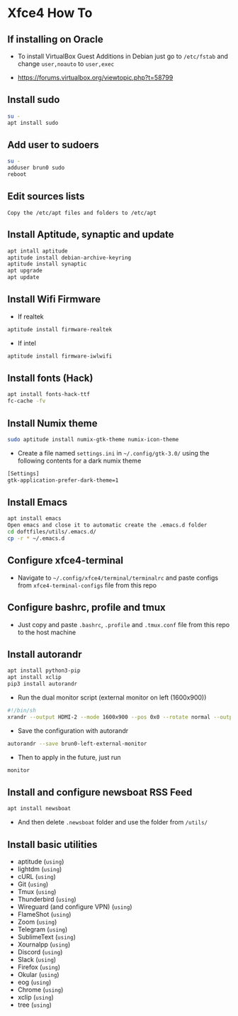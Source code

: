 # Xfce4 How To

## If installing on Oracle

- To install VirtualBox Guest Additions in Debian just go to `/etc/fstab` and change `user,noauto` to `user,exec`

- https://forums.virtualbox.org/viewtopic.php?t=58799

## Install sudo

```bash
su -
apt install sudo
```

## Add user to sudoers

```bash
su -
adduser brun0 sudo
reboot
```

## Edit sources lists

```
Copy the /etc/apt files and folders to /etc/apt
```

## Install Aptitude, synaptic and update

```bash
apt intall aptitude
aptitude install debian-archive-keyring
aptitude install synaptic
apt upgrade
apt update
```

## Install Wifi Firmware

- If realtek

```bash
aptitude install firmware-realtek
```

- If intel

```bash
aptitude install firmware-iwlwifi
```

## Install fonts (Hack)

```bash
apt install fonts-hack-ttf
fc-cache -fv
```

## Install Numix theme

```bash
sudo aptitude install numix-gtk-theme numix-icon-theme
```

* Create a file named `settings.ini` in `~/.config/gtk-3.0/` using the following contents for a dark numix theme

```bash
[Settings]
gtk-application-prefer-dark-theme=1
```

## Install Emacs

```bash
apt install emacs
Open emacs and close it to automatic create the .emacs.d folder
cd doftfiles/utils/.emacs.d/
cp -r * ~/.emacs.d
```

## Configure xfce4-terminal

* Navigate to `~/.config/xfce4/terminal/terminalrc` and paste configs from `xfce4-terminal-configs` file from this repo

## Configure bashrc, profile and tmux

* Just copy and paste `.bashrc`, `.profile` and `.tmux.conf` file from this repo to the host machine

## Install autorandr

```bash
apt install python3-pip
apt install xclip
pip3 install autorandr
```

- Run the dual monitor script (external monitor on left (1600x900))

```bash
#!/bin/sh
xrandr --output HDMI-2 --mode 1600x900 --pos 0x0 --rotate normal --output HDMI-1 --off --output DP-1 --off --output eDP-1 --primary --mode 1920x1080 --pos 1600x0 --rotate normal --output DP-2 --off
```

- Save the configuration with autorandr

```bash
autorandr --save brun0-left-external-monitor
```

- Then to apply in the future, just run 

```bash
monitor
```

## Install and configure newsboat RSS Feed

```bash
apt install newsboat
```
- And then delete `.newsboat` folder and use the folder from `/utils/`

## Install basic utilities

- aptitude (`using`)
- lightdm (`using`)
- cURL (`using`)
- Git (`using`)
- Tmux (`using`)
- Thunderbird (`using`)
- Wireguard (and configure VPN) (`using`)
- FlameShot (`using`)
- Zoom (`using`)
- Telegram (`using`)
- SublimeText (`using`)
- Xournalpp (`using`)
- Discord (`using`)
- Slack (`using`)
- Firefox (`using`)
- Okular (`using`)
- eog (`using`)
- Chrome (`using`)
- xclip (`using`)
- tree (`using`)
